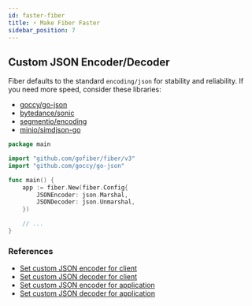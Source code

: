 ```yaml
---
id: faster-fiber
title: ⚡ Make Fiber Faster
sidebar_position: 7
---
```


## Custom JSON Encoder/Decoder

Fiber defaults to the standard `encoding/json` for stability and reliability. If you need more speed, consider these libraries:

- [goccy/go-json](https://github.com/goccy/go-json)
- [bytedance/sonic](https://github.com/bytedance/sonic)
- [segmentio/encoding](https://github.com/segmentio/encoding)
- [minio/simdjson-go](https://github.com/minio/simdjson-go)

```go title="Example"
package main

import "github.com/gofiber/fiber/v3"
import "github.com/goccy/go-json"

func main() {
    app := fiber.New(fiber.Config{
        JSONEncoder: json.Marshal,
        JSONDecoder: json.Unmarshal,
    })

    // ...
}
```

### References

- [Set custom JSON encoder for client](../client/rest.md#setjsonmarshal)
- [Set custom JSON decoder for client](../client/rest.md#setjsonunmarshal)
- [Set custom JSON encoder for application](../api/fiber.md#jsonencoder)
- [Set custom JSON decoder for application](../api/fiber.md#jsondecoder)
